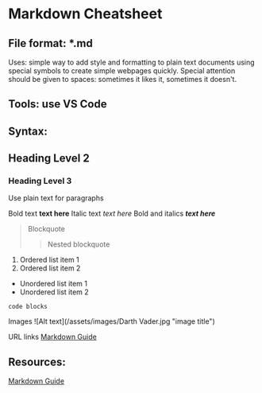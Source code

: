 # Markdown Cheatsheet

## File format: *.md

Uses: simple way to add style and formatting to plain text documents using special symbols to create simple webpages quickly.
Special attention should be given to spaces: sometimes it likes it, sometimes it doesn't.

## Tools: use VS Code

## Syntax:

## Heading Level 2

### Heading Level 3

Use plain text for paragraphs

Bold text   **text here**
Italic text *text here*
Bold and italics ***text here***

> Blockquote
>> Nested blockquote

1. Ordered list item 1
2. Ordered list item 2

- Unordered list item 1
- Unordered list item 2

` code blocks `

Images
![Alt text](/assets/images/Darth Vader.jpg "image title")

URL links
[Markdown Guide](https://markdownguide.org/basic-syntax)

## Resources:

[Markdown Guide](https://markdownguide.org/basic-syntax)

